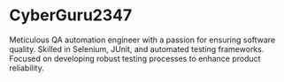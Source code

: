 # CyberGuru2347
Meticulous QA automation engineer with a passion for ensuring software quality. Skilled in Selenium, JUnit, and automated testing frameworks. Focused on developing robust testing processes to enhance product reliability.
